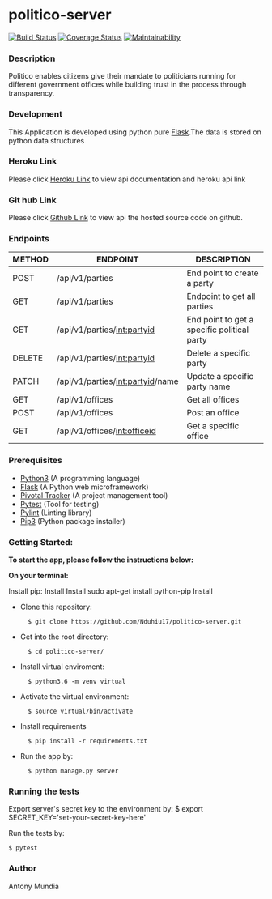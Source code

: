 # politico-server
[![Build Status](https://travis-ci.org/Nduhiu17/politico-server.svg?branch=develop)](https://travis-ci.org/Nduhiu17/politico-server)
[![Coverage Status](https://coveralls.io/repos/github/Nduhiu17/politico-server/badge.svg?branch=develop)](https://coveralls.io/github/Nduhiu17/politico-server?branch=develop)
[![Maintainability](https://api.codeclimate.com/v1/badges/8a586e40d862cd81b0e8/maintainability)](https://codeclimate.com/github/Nduhiu17/politico-server/maintainability)

### Description
Politico enables citizens give their mandate to politicians running for different government offices  while building trust in the process through transparency.

### Development
This Application is developed using python pure [Flask](http://flask.pocoo.org/docs/1.0/).The data is stored on python data structures


### Heroku Link
Please click [Heroku Link](https://politico-version1.herokuapp.com/) to view api documentation and heroku api link

### Git hub Link
Please click [Github Link](https://github.com/Nduhiu17/politico-server/tree/develop) to view api the hosted source code on github.


### Endpoints

| METHOD | ENDPOINT                                            | DESCRIPTION                         |
| ------ | ---------------------------------------------       | --------------------------------    |
| POST   | /api/v1/parties                                 |End point to create a party       |
| GET   | /api/v1/parties                                  | Endpoint to get all parties       |
| GET   | /api/v1/parties/<int:partyid>                                   | End point to get a specific political party               |
| DELETE    | /api/v1/parties/<int:partyid>                                   | Delete a specific party                 |
| PATCH    | /api/v1/parties/<int:partyid>/name                 | Update a specific party name             |
| GET    | /api/v1/offices                | Get all offices      |
| POST   | /api/v1/offices       | Post an office        |
| GET    | /api/v1/offices/<int:officeid>    | Get a specific office          |

### Prerequisites
- [Python3](https://www.python.org/) (A programming language)
- [Flask](http://flask.pocoo.org/) (A Python web microframework)
- [Pivotal Tracker](www.pivotaltracker.com) (A project management tool)
- [Pytest](https://docs.pytest.org/en/latest/) (Tool for testing)
- [Pylint](https://www.pylint.org/) (Linting library)
- [Pip3](https://pypi.org/project/pip/) (Python package installer)


### Getting Started:

**To start the app, please follow the instructions below:**

**On your terminal:**

Install pip:
Install
Install sudo apt-get install python-pip
Install
- Clone this repository:

        $ git clone https://github.com/Nduhiu17/politico-server.git

- Get into the root directory:

        $ cd politico-server/

- Install virtual enviroment:

        $ python3.6 -m venv virtual

- Activate the virtual environment:

        $ source virtual/bin/activate
  
- Install requirements

        $ pip install -r requirements.txt



- Run the app by:

        $ python manage.py server

### Running the tests

Export server's secret key to the environment by:
     $ export SECRET_KEY='set-your-secret-key-here'


Run the tests by:

    $ pytest

### Author
Antony Mundia
